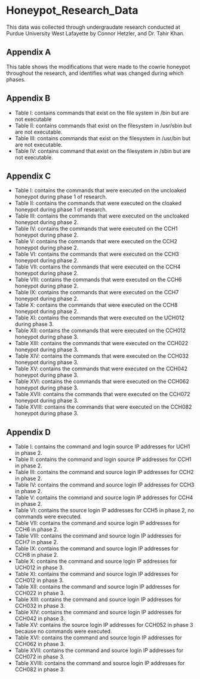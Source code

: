 # Honeypot_Research_Data
This data was collected through undergraudate research conducted at Purdue University West Lafayette by Connor Hetzler, and Dr. Tahir Khan.



## Appendix A

This table shows the modifications that were made to the cowrie honeypot throughout the research, and identifies what was changed during which phases. 

## Appendix B

* Table I: contains commands that exist on the file system in /bin but are not executable 
* Table II: contains commands that exist on the filesystem in /usr/sbin but are not executable. 
* Table III: contains commands that exist on the filesystem in /usr/bin but are not executable. 
* Table IV: contains command that exist on the filesystem in /sbin but are not executable. 


## Appendix C

* Table I: contains the commands that were executed on the uncloaked honeypot during phase 1 of research. 
* Table II: contains the commands that were executed on the cloaked honeypot during phase 1 of research. 
* Table III: contains the commands that were executed on the uncloaked honeypot during phase 2. 
* Table IV: contains the commands that were executed on the CCH1 honeypot during phase 2. 
* Table V: contains the commands that were executed on the CCH2 honeypot during phase 2. 
* Table VI: contains the commands that were executed on the CCH3 honeypot during phase 2. 
* Table VII: contains the commands that were executed on the CCH4 honeypot during phase 2. 
* Table VIII: contains the commands that were executed on the CCH6 honeypot during phase 2. 
* Table IX: contains the commands that were executed on the CCH7 honeypot during phase 2. 
* Table X: contains the commands that were executed on the CCH8 honeypot during phase 2. 
* Table XI: contains the commands that were executed on the UCH012 during phase 3. 
* Table XII: contains the commands that were executed on the CCH012 honeypot during phase 3. 
* Table XIII: contains the commands that were executed on the CCH022 honeypot during phase 3. 
* Table XIV: contains the commands that were executed on the CCH032 honeypot during phase 3. 
* Table XV: contains the commands that were executed on the CCH042 honeypot during phase 3. 
* Table XVI: contains the commands that were executed on the CCH062 honeypot during phase 3. 
* Table XVII: contains the commands that were executed on the CCH072 honeypot during phase 3. 
* Table XVIII: contains the commands that were executed on the CCH082 honeypot during phase 3.  

## Appendix D

* Table I: contains the command and login source IP addresses for UCH1 in phase 2. 
* Table II: contains the command and login source IP addresses for CCH1 in phase 2. 
* Table III: contains the command and source login IP addresses for CCH2 in phase 2.  
* Table IV: contains the command and source login IP addresses for CCH3 in phase 2. 
* Table V: contains the command and source login IP addresses for CCH4 in phase 2.  
* Table VI: contains the source login IP addresses for CCH5 in phase 2, no commands were executed. 
* Table VII: contains the command and source login IP addresses for CCH6 in phase 2. 
* Table VIII: contains the command and source login IP addresses for CCH7 in phase 2. 
* Table IX: contains the command and source login IP addresses for CCH8 in phase 2. 
* Table X: contains the command and source login IP addresses for UCH012 in phase 3. 
* Table XI: contains the command and source login IP addresses for CCH012 in phase 3. 
* Table XII: contains the command and source login IP addresses for CCH022 in phase 3. 
* Table XIII: contains the command and source login IP addresses for CCH032 in phase 3. 
* Table XIV: contains the command and source login IP addresses for CCH042 in phase 3. 
* Table XV: contains the source login IP addresses for CCH052 in phase 3 because no commands were executed. 
* Table XVI: contains the command and source login IP addresses for CCH062 in phase 3. 
* Table XVII: contains the command and source login IP addresses for CCH072 in phase 3. 
* Table XVIII: contains the command and source login IP addresses for CCH082 in phase 3. 
